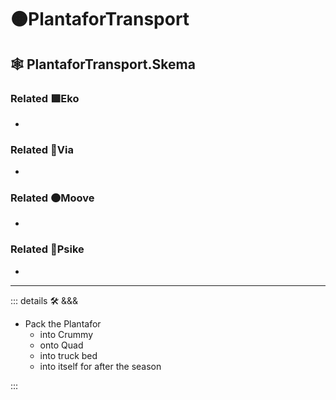 # 🟠<mooves>PlantaforTransport</mooves>

## 🕸 PlantaforTransport.Skema

### Related 🟩<ekos>Eko</ekos>

-

### Related 🔻<via>Via</via>

-

### Related 🟠<mooves>Moove</mooves>

-

### Related 💜<psike>Psike</psike>

-

---

<!-- =================================================== -->
<!-- =================================================== -->
<!-- =================================================== -->
<!-- =================================================== -->
<!-- =================================================== -->
::: details 🛠 <dev>&&&</dev>

- Pack the Plantafor
    - into Crummy
    - onto Quad
    - into truck bed
    - into itself for after the season

:::
